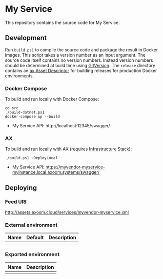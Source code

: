 # My Service

This repository contains the source code for My Service.

## Development

Run `build.ps1` to compile the source code and package the result in Docker images.
This script takes a version number as an input argument. The source code itself contains no version numbers. Instead version numbers should be determined at build time using [GitVersion](http://gitversion.readthedocs.io/).
The `release` directory contains an [ax Asset Descriptor](https://tfs.inside-axoom.org/tfs/axoom/axoom/_git/Axoom.Provisioning?_a=readme&fullScreen=true) for building releases for production Docker environments.

### Docker Compose

To build and run locally with Docker Compose:

    cd src
    ./build-dotnet.ps1
    docker-compose up --build

 * My Service API: http://localhost:12345/swagger/

### AX

To build and run locally with AX (requires [Infrastructure Stack](https://tfs.inside-axoom.org/tfs/axoom/axoom/_git/Axoom.Platform.Stacks.Infrastructure)):

    ./build.ps1 -DeployLocal

 * My Service API: https://myvendor-myservice-myinstance.local.axoom.systems/swagger/

## Deploying

### Feed URI

http://assets.axoom.cloud/services/myvendor-myservice.xml

### External environment

| Name | Default | Description |
| ---- | ------- | ----------- |
|      |         |             |

### Exported environment

| Name | Description |
| ---- | ----------- |
|      |             |
